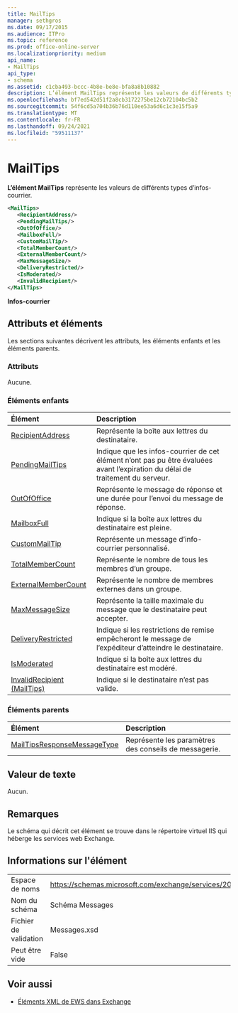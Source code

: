 ```yaml
---
title: MailTips
manager: sethgros
ms.date: 09/17/2015
ms.audience: ITPro
ms.topic: reference
ms.prod: office-online-server
ms.localizationpriority: medium
api_name:
- MailTips
api_type:
- schema
ms.assetid: c1cba493-bccc-4b8e-be8e-bfa8a8b10882
description: L’élément MailTips représente les valeurs de différents types d’infos-courrier.
ms.openlocfilehash: bf7ed542d51f2a8cb3172275be12cb72104bc5b2
ms.sourcegitcommit: 54f6cd5a704b36b76d110ee53a6d6c1c3e15f5a9
ms.translationtype: MT
ms.contentlocale: fr-FR
ms.lasthandoff: 09/24/2021
ms.locfileid: "59511137"
---
```

# <a name="mailtips"></a>MailTips

**L’élément MailTips** représente les valeurs de différents types d’infos-courrier. 
  
```XML
<MailTips>
   <RecipientAddress/>
   <PendingMailTips/>
   <OutOfOffice/>
   <MailboxFull/>
   <CustomMailTip/>
   <TotalMemberCount/>
   <ExternalMemberCount/>
   <MaxMessageSize/>
   <DeliveryRestricted/>
   <IsModerated/>
   <InvalidRecipient/>
</MailTips>
```

 **Infos-courrier**
## <a name="attributes-and-elements"></a>Attributs et éléments

Les sections suivantes décrivent les attributs, les éléments enfants et les éléments parents.
  
### <a name="attributes"></a>Attributs

Aucune.
  
### <a name="child-elements"></a>Éléments enfants

|**Élément**|**Description**|
|:-----|:-----|
|[RecipientAddress](recipientaddress.md) <br/> |Représente la boîte aux lettres du destinataire.  <br/> |
|[PendingMailTips](pendingmailtips.md) <br/> |Indique que les infos-courrier de cet élément n’ont pas pu être évaluées avant l’expiration du délai de traitement du serveur.  <br/> |
|[OutOfOffice](outofoffice.md) <br/> |Représente le message de réponse et une durée pour l’envoi du message de réponse.  <br/> |
|[MailboxFull](mailboxfull.md) <br/> |Indique si la boîte aux lettres du destinataire est pleine.  <br/> |
|[CustomMailTip](custommailtip.md) <br/> |Représente un message d’info-courrier personnalisé.  <br/> |
|[TotalMemberCount](totalmembercount.md) <br/> |Représente le nombre de tous les membres d’un groupe.  <br/> |
|[ExternalMemberCount](externalmembercount.md) <br/> |Représente le nombre de membres externes dans un groupe.  <br/> |
|[MaxMessageSize](maxmessagesize.md) <br/> |Représente la taille maximale du message que le destinataire peut accepter.  <br/> |
|[DeliveryRestricted](deliveryrestricted.md) <br/> |Indique si les restrictions de remise empêcheront le message de l’expéditeur d’atteindre le destinataire.  <br/> |
|[IsModerated](ismoderated.md) <br/> |Indique si la boîte aux lettres du destinataire est modéré.  <br/> |
|[InvalidRecipient (MailTips)](invalidrecipient-mailtips.md) <br/> |Indique si le destinataire n’est pas valide.  <br/> |
   
### <a name="parent-elements"></a>Éléments parents

|**Élément**|**Description**|
|:-----|:-----|
|[MailTipsResponseMessageType](mailtipsresponsemessagetype.md) <br/> |Représente les paramètres des conseils de messagerie.  <br/> |
   
## <a name="text-value"></a>Valeur de texte

Aucun.
  
## <a name="remarks"></a>Remarques

Le schéma qui décrit cet élément se trouve dans le répertoire virtuel IIS qui héberge les services web Exchange.
  
## <a name="element-information"></a>Informations sur l'élément

|||
|:-----|:-----|
|Espace de noms  <br/> |https://schemas.microsoft.com/exchange/services/2006/messages  <br/> |
|Nom du schéma  <br/> |Schéma Messages  <br/> |
|Fichier de validation  <br/> |Messages.xsd  <br/> |
|Peut être vide  <br/> |False  <br/> |
   
## <a name="see-also"></a>Voir aussi



- [Éléments XML de EWS dans Exchange](ews-xml-elements-in-exchange.md)

